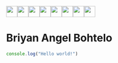 <img src="https://media1.giphy.com/media/xThuWu82QD3pj4wvEQ/giphy.gif?cid=ecf05e47g1y18uunvpe03snjbbp8y1o45j5mjv6al6p64jun&rid=giphy.gif&ct=g" width="30"/><img src="https://media1.giphy.com/media/xThuWu82QD3pj4wvEQ/giphy.gif?cid=ecf05e47g1y18uunvpe03snjbbp8y1o45j5mjv6al6p64jun&rid=giphy.gif&ct=g" width="30"/><img src="https://media1.giphy.com/media/xThuWu82QD3pj4wvEQ/giphy.gif?cid=ecf05e47g1y18uunvpe03snjbbp8y1o45j5mjv6al6p64jun&rid=giphy.gif&ct=g" width="30"/><img src="https://media1.giphy.com/media/xThuWu82QD3pj4wvEQ/giphy.gif?cid=ecf05e47g1y18uunvpe03snjbbp8y1o45j5mjv6al6p64jun&rid=giphy.gif&ct=g" width="30"/><img src="https://media1.giphy.com/media/xThuWu82QD3pj4wvEQ/giphy.gif?cid=ecf05e47g1y18uunvpe03snjbbp8y1o45j5mjv6al6p64jun&rid=giphy.gif&ct=g" width="30"/><img src="https://media1.giphy.com/media/xThuWu82QD3pj4wvEQ/giphy.gif?cid=ecf05e47g1y18uunvpe03snjbbp8y1o45j5mjv6al6p64jun&rid=giphy.gif&ct=g" width="30"/><img src="https://media1.giphy.com/media/xThuWu82QD3pj4wvEQ/giphy.gif?cid=ecf05e47g1y18uunvpe03snjbbp8y1o45j5mjv6al6p64jun&rid=giphy.gif&ct=g" width="30"/><img src="https://media1.giphy.com/media/xThuWu82QD3pj4wvEQ/giphy.gif?cid=ecf05e47g1y18uunvpe03snjbbp8y1o45j5mjv6al6p64jun&rid=giphy.gif&ct=g" width="30"/>
<h1>Briyan Angel Bohtelo</h1>

```javascript
console.log("Hello world!")
```
